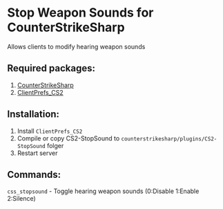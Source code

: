# Stop Weapon Sounds for CounterStrikeSharp
Allows clients to modify hearing weapon sounds

## Required packages:
1. [CounterStrikeSharp](https://github.com/roflmuffin/CounterStrikeSharp/)
2. [ClientPrefs_CS2](https://github.com/darkerz7/ClientPrefs_CS2)

## Installation:
1. Install `ClientPrefs_CS2`
2. Compile or copy CS2-StopSound to `counterstrikesharp/plugins/CS2-StopSound` folger
3. Restart server

## Commands:
`css_stopsound` - Toggle hearing weapon sounds (0:Disable 1:Enable 2:Silence)
